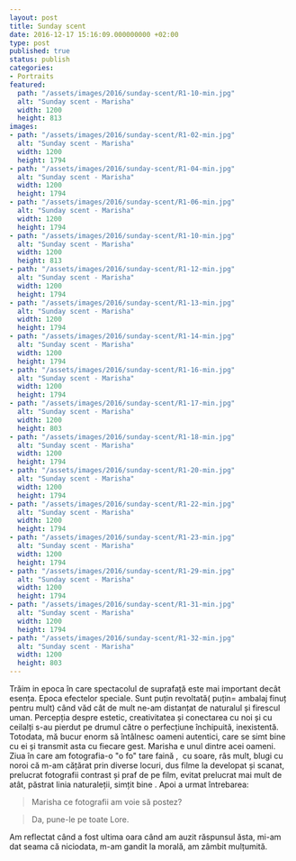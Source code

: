 ```yaml
---
layout: post
title: Sunday scent
date: 2016-12-17 15:16:09.000000000 +02:00
type: post
published: true
status: publish
categories:
- Portraits
featured:
  path: "/assets/images/2016/sunday-scent/R1-10-min.jpg"
  alt: "Sunday scent - Marisha"
  width: 1200
  height: 813
images:
- path: "/assets/images/2016/sunday-scent/R1-02-min.jpg"
  alt: "Sunday scent - Marisha"
  width: 1200
  height: 1794
- path: "/assets/images/2016/sunday-scent/R1-04-min.jpg"
  alt: "Sunday scent - Marisha"
  width: 1200
  height: 1794
- path: "/assets/images/2016/sunday-scent/R1-06-min.jpg"
  alt: "Sunday scent - Marisha"
  width: 1200
  height: 1794
- path: "/assets/images/2016/sunday-scent/R1-10-min.jpg"
  alt: "Sunday scent - Marisha"
  width: 1200
  height: 813
- path: "/assets/images/2016/sunday-scent/R1-12-min.jpg"
  alt: "Sunday scent - Marisha"
  width: 1200
  height: 1794
- path: "/assets/images/2016/sunday-scent/R1-13-min.jpg"
  alt: "Sunday scent - Marisha"
  width: 1200
  height: 1794
- path: "/assets/images/2016/sunday-scent/R1-14-min.jpg"
  alt: "Sunday scent - Marisha"
  width: 1200
  height: 1794
- path: "/assets/images/2016/sunday-scent/R1-16-min.jpg"
  alt: "Sunday scent - Marisha"
  width: 1200
  height: 1794
- path: "/assets/images/2016/sunday-scent/R1-17-min.jpg"
  alt: "Sunday scent - Marisha"
  width: 1200
  height: 803
- path: "/assets/images/2016/sunday-scent/R1-18-min.jpg"
  alt: "Sunday scent - Marisha"
  width: 1200
  height: 1794
- path: "/assets/images/2016/sunday-scent/R1-20-min.jpg"
  alt: "Sunday scent - Marisha"
  width: 1200
  height: 1794
- path: "/assets/images/2016/sunday-scent/R1-22-min.jpg"
  alt: "Sunday scent - Marisha"
  width: 1200
  height: 1794
- path: "/assets/images/2016/sunday-scent/R1-23-min.jpg"
  alt: "Sunday scent - Marisha"
  width: 1200
  height: 1794
- path: "/assets/images/2016/sunday-scent/R1-29-min.jpg"
  alt: "Sunday scent - Marisha"
  width: 1200
  height: 1794
- path: "/assets/images/2016/sunday-scent/R1-31-min.jpg"
  alt: "Sunday scent - Marisha"
  width: 1200
  height: 1794
- path: "/assets/images/2016/sunday-scent/R1-32-min.jpg"
  alt: "Sunday scent - Marisha"
  width: 1200
  height: 803
---
```

Trăim in epoca în care spectacolul de suprafață este mai important decât esența. Epoca efectelor speciale. Sunt puțin revoltată( puțin= ambalaj finuț pentru mult) când văd cât de mult ne-am distanțat de naturalul și firescul uman. Percepția despre estetic, creativitatea și conectarea cu noi și cu ceilalți s-au pierdut pe drumul către o perfecțiune închipuită, inexistentă. Totodata, mă bucur enorm să întâlnesc oameni autentici, care se simt bine cu ei și transmit asta cu fiecare gest.
Marisha e unul dintre acei oameni.
Ziua în care am fotografia-o "o fo" tare faină ,  cu soare, râs mult, blugi cu noroi că m-am cățărat prin diverse locuri, dus filme la developat și scanat, prelucrat fotografii contrast și praf de pe film, evitat prelucrat mai mult de atât, păstrat linia naturaleții, simțit bine .
Apoi a urmat întrebarea:

> Marisha ce fotografii am voie să postez?

> Da, pune-le pe toate Lore.

Am reflectat când a fost ultima oara când am auzit răspunsul ăsta, mi-am dat seama că niciodata, m-am gandit la morală, am zâmbit mulțumită.
